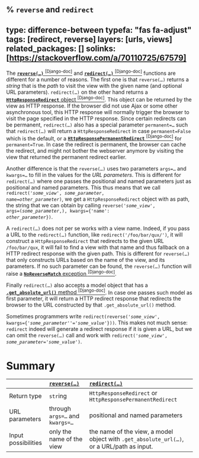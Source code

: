 % `reverse` and `redirect`
---
type: difference-between
typefa: "fas fa-adjust"
tags: [redirect, reverse]
layers: [urls, views]
related_packages: []
solinks: [https://stackoverflow.com/a/70110725/67579]
---
The [**<code>reverse(&hellip;)</code>**&nbsp;<sup>[Django-doc]</sup>](https://docs.djangoproject.com/en/dev/ref/urlresolvers/#reverse) and [**<code>redirect(&hellip;)</code>**&nbsp;<sup>[Django-doc]</sup>](https://docs.djangoproject.com/en/dev/topics/http/shortcuts/#redirect) functions are different for a number of reasons. The first one is that <code>reverse(&hellip;)</code> returns a *string* that is the *path* to visit the view with the given name (and optional URL parameters). <code>redirect(&hellip;)</code> on the other hand returns a [**`HttpResponseRedirect`** object&nbsp;<sup>[Django-doc]</sup>](https://docs.djangoproject.com/en/dev/ref/request-response/#django.http.HttpResponseRedirect). This object can be returned by the view as HTTP response. If the browser did not use Ajax or some other asynchronous tool, this HTTP response will normally trigger the browser to visit the page specified in the HTTP response. Since certain redirects can be permanent, <code>redirect(&hellip;)</code> also has a special parameter <code>permanent=&hellip;</code> such that <code>redirect(&hellip;)</code> will return a `HttpResponseRedirect` in case `permanent=False` which is the default, or a [**`HttpResponsePermanentRedirect`**&nbsp;<sup>[Django-doc]</sup>](https://docs.djangoproject.com/en/dev/ref/request-response/#django.http.HttpResponsePermanentRedirect) for `permanent=True`. In case the redirect is permanent, the browser can cache the redirect, and might not bother the webserver anymore by visiting the view that returned the permanent redirect earlier.

Another difference is that the <code>reverse(&hellip;)</code> uses two parameters <code>args=&hellip;</code> and <code>kwargs=&hellip;</code> to fill in the values for the *URL parameters*. This is different for <code>redirect(&hellip;)</code> where one passes the positional and named parameters just as positional and named parameters. This thus means that we call <code>redirect('<i>some_view</i>', <i>some_parameter</i>, name=<i>other_parameter</i>)</code>, we get a `HttpResponseRedirect` object with as path, the string that we can obtain by calling  <code>reverse('<i>some_view</i>', args=(<i>some_parameter</i>,), kwargs={'name': <i>other_parameter</i>})</code>.

A <code>redirect(&hellip;)</code> does not per se works with a view name. Indeed, if you pass a URL to the <code>redirect(&hellip;)</code> function, like `redirect('/foo/bar/qux/')`, it will construct a `HttpResponseRedirect` that redirects to the given URL `/foo/bar/qux`, it will fail to find a view with that name and thus fallback on a HTTP redirect response with the given path. This is different for <code>reverse(&hellip;)</code> that only constructs URLs based on the name of the view, and its parameters. If no such parameter can be found, the <code>reverse(&hellip;)</code> function will raise a [**`NoReverseMatch`** exception&nbsp;<sup>[Django-doc]</sup>](https://docs.djangoproject.com/en/dev/ref/exceptions/#noreversematch).

Finally <code>redirect(&hellip;)</code> also accepts a model object that has a [**`.get_absolute_url()`** method&nbsp;<sup>[Django-doc]</sup>](https://docs.djangoproject.com/en/3.2/ref/models/instances/#get-absolute-url). In case one passes such model as first parameter, it will return a HTTP redirect response that redirects the browser to the URL constructed by that `.get_absolute_url()` method.

Sometimes programmers write <code>redirect(reverse('<i>some_view</i>', kwargs={'<i>some_parameter'</i>'='<i>some_value</i>'}))</code>. This makes not much sense: `redirect` indeed will generate a redirect response if it is given a URL, but we can omit the <code>reverse(&hellip;)</code> call and work with <code>redirect('<i>some_view</i>', <i>some_parameter</i>=<i>'some_value'</i>)</code>.

# Summary

|    | [<code>reverse(&hellip;)</code>](https://docs.djangoproject.com/en/dev/ref/urlresolvers/#reverse) | [<code>redirect(&hellip;)</code>](https://docs.djangoproject.com/en/dev/topics/http/shortcuts/#redirect)
|:-- |:--  |:--
| Return type | `str`ing | `HttpResponseRedirect` or `HttpResponsePermanentRedirect`
| URL parameters | through <code>args=&hellip;</code> and <code>kwargs=&hellip;</code> | positional and named parameters
| Input possibilities | only the name of the view | the name of the view, a model object with <code>.get_absolute_url(&hellip;)</code>, or a URL/path as input.
